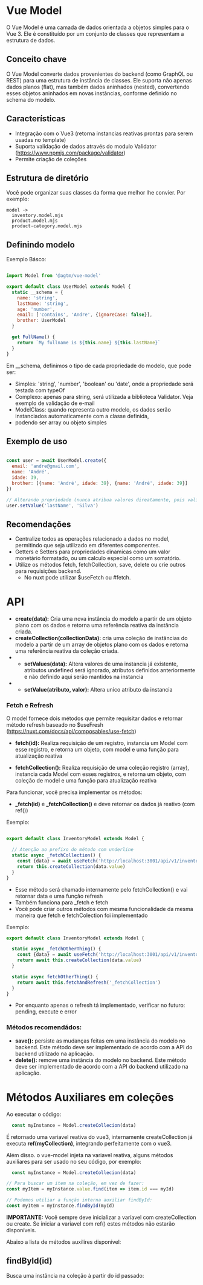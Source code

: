# Vue Model

O Vue Model é uma camada de dados orientada a objetos simples para o Vue 3. Ele é constituído por um conjunto de classes
que representam a estrutura de dados.

## Conceito chave

O Vue Model converte dados provenientes do backend (como GraphQL ou REST) para uma estrutura de
instância de classes. Ele suporta não apenas dados planos (flat), mas também dados aninhados (nested), convertendo esses
objetos aninhados em novas instâncias, conforme definido no schema do modelo.

## Características

* Integração com o Vue3 (retorna instancias reativas prontas para serem usadas no template)
* Suporta validação de dados através do modulo Validator (https://www.npmjs.com/package/validator)
* Permite criação de coleções

## Estrutura de diretório

Você pode organizar suas classes da forma que melhor lhe convier. Por exemplo:

```
model ->
  inventory.model.mjs
  product.model.mjs
  product-category.model.mjs
```

## Definindo modelo

Exemplo Básco:

```javascript

import Model from '@agtm/vue-model'

export default class UserModel extends Model {
  static __schema = {
    name: 'string',
    lastName: 'string',
    age: 'number',
    email: ['contains', 'Andre', {ignoreCase: false}],
    brother: UserModel
  }

  get FullName() {
    return `My fullname is ${this.name} ${this.lastName}`
  }
}


```

Em __schema, definimos o tipo de cada propriedade do modelo, que pode ser:

* Simples: 'string', 'number', 'boolean' ou 'date', onde a propriedade será testada com typeOf
* Complexo: apenas para string, será utilizada a biblioteca Validator. Veja exemplo de validação de e-mail
* ModelClass: quando representa outro modelo, os dados serão instanciados automaticamente com a classe definida,
* podendo ser array ou objeto simples

## Exemplo de uso

```javascript

const user = await UserModel.create({
  email: 'andre@gmail.com',
  name: 'André',
  idade: 39,
  brother: [{name: 'André', idade: 39}, {name: 'André', idade: 39}]
})

// Alterando propriedade (nunca atribua valores direatamente, pois validações não serão executada e podem ocorrer erros)
user.setValue('lastName', 'Silva')

```

## Recomendações

* Centralize todos as operações relacionado a dados no model, permitindo que seja utilizado em diferentes componentes.
* Getters e Setters para propriedades dinamicas como um valor monetário formatado, ou um calculo especial como um somatório.
* Utilize os métodos fetch, fetchCollection, save, delete ou crie outros para requisições backend.
  * No nuxt pode utilizar $useFetch ou #fetch.

# API

* **create(data):** Cria uma nova instância do modelo a partir de um objeto plano com os dados e retorna uma referência
  reativa da instância criada.
* **createCollection(collectionData):** cria uma coleção de instâncias do modelo a partir de um array de objetos plano
  com os dados e retorna uma referência reativa da coleção criada.
* * **setValues(data):** Altera valores de uma instancia já existente, atributos undefined será ignorado, atributos definidos anteriormente e não definido aqui serão mantidos na instancia
* * **setValue(atributo, valor):** Altera unico atributo da instancia

### Fetch e Refresh

O model fornece dois métodos que permite requisitar dados e retornar método refresh
baseado no $useFresh (https://nuxt.com/docs/api/composables/use-fetch)

* **fetch(id):** Realiza requisição de um registro, instancia um Model com esse registro, e retorna um objeto, com model
  e uma função para atualização reativa

* **fetchCollection():** Realiza requisição de uma coleção registro (array), instancia cada Model com esses registros, e
  retorna um objeto, com coleção de model e uma função para atualização reativa

Para funcionar, você precisa implementar os métodos:

* **_fetch(id)** e **_fetchCollection()** e deve retornar os dados já reativo (com ref())

Exemplo:

```javascript

export default class InventoryModel extends Model {

  // Atenção ao prefixo do método com underline
  static async _fetchCollection() {
    const {data} = await useFetch('http://localhost:3001/api/v1/inventory')
    return this.createCollection(data.value)
  }
}
```

* Esse método será chamado internamente pelo fetchCollection() e vai retornar data e uma função refresh
* Também funciona para _fetch e fetch
* Você pode criar outros métodos com mesma funcionalidade da mesma maneira que fetch e fetchColection foi implementado

Exemplo:

```javascript
export default class InventoryModel extends Model {

  static async _fetchOtherThing() {
    const {data} = await useFetch('http://localhost:3001/api/v1/inventory')
    return await this.createCollection(data.value)
  }

  static async fetchOtherThing() {
    return await this.fetchAndRefresh('_fetchCollection')
  }
}
```

* Por enquanto apenas o refresh tá implementado, verificar no futuro: pending, execute e error

### Métodos recomendádos:

* **save():** persiste as mudanças feitas em uma instância do modelo no backend. Este método deve ser implementado de
  acordo
  com a API do backend utilizado na aplicação.
* **delete():** remove uma instância do modelo no backend. Este método deve ser implementado de acordo com a API do
  backend
  utilizado na aplicação.



# Métodos Auxiliares em coleções

Ao executar o código:

```javascript
  const myInstance = Model.createCollecion(data)
```

É retornado uma variavel reativa do vue3, internamente createCollection já executa **ref(myCollection)**, integrando
perfeitamente com o vue3.

Além disso. o vue-model injeta na variavel reativa, alguns métodos auxiliares para ser usado no seu código, por exemplo:

```javascript
  const myInstance = Model.createCollecion(data)

// Para buscar um item na coleção, em vez de fazer:
const myItem = myInstance.value.find(item => item.id === myId)

// Podemos utiliar a função interna auxiliar findById:
const myItem = myInstance.findById(myId)

```

**IMPORTANTE:** Você sempre deve inicializar a varíavel com createCollection ou create. Se iniciar a variavel com ref()
estes métodos não estarão disponíveis.

Abaixo a lista de métodos auxilires disponivel:

## findById(id)

Busca uma instância na coleção à partir do id passado:


